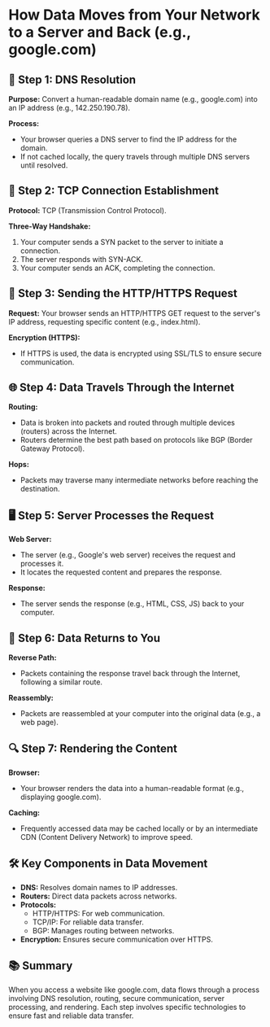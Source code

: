 # How Data Moves from Your Network to a Server and Back (e.g., google.com)

## 📄 Step 1: DNS Resolution
**Purpose:** Convert a human-readable domain name (e.g., google.com) into an IP address (e.g., 142.250.190.78).

**Process:**
- Your browser queries a DNS server to find the IP address for the domain.
- If not cached locally, the query travels through multiple DNS servers until resolved.

## 🔄 Step 2: TCP Connection Establishment
**Protocol:** TCP (Transmission Control Protocol).

**Three-Way Handshake:**
1. Your computer sends a SYN packet to the server to initiate a connection.
2. The server responds with SYN-ACK.
3. Your computer sends an ACK, completing the connection.

## 🔑 Step 3: Sending the HTTP/HTTPS Request
**Request:** Your browser sends an HTTP/HTTPS GET request to the server's IP address, requesting specific content (e.g., index.html).

**Encryption (HTTPS):**
- If HTTPS is used, the data is encrypted using SSL/TLS to ensure secure communication.

## 🌐 Step 4: Data Travels Through the Internet
**Routing:**
- Data is broken into packets and routed through multiple devices (routers) across the Internet.
- Routers determine the best path based on protocols like BGP (Border Gateway Protocol).

**Hops:**
- Packets may traverse many intermediate networks before reaching the destination.

## 🖥️ Step 5: Server Processes the Request
**Web Server:**
- The server (e.g., Google's web server) receives the request and processes it.
- It locates the requested content and prepares the response.

**Response:**
- The server sends the response (e.g., HTML, CSS, JS) back to your computer.

## 🔄 Step 6: Data Returns to You
**Reverse Path:**
- Packets containing the response travel back through the Internet, following a similar route.

**Reassembly:**
- Packets are reassembled at your computer into the original data (e.g., a web page).

## 🔍 Step 7: Rendering the Content
**Browser:**
- Your browser renders the data into a human-readable format (e.g., displaying google.com).

**Caching:**
- Frequently accessed data may be cached locally or by an intermediate CDN (Content Delivery Network) to improve speed.

## 🛠️ Key Components in Data Movement
- **DNS:** Resolves domain names to IP addresses.
- **Routers:** Direct data packets across networks.
- **Protocols:**
  - HTTP/HTTPS: For web communication.
  - TCP/IP: For reliable data transfer.
  - BGP: Manages routing between networks.
- **Encryption:** Ensures secure communication over HTTPS.

## 📚 Summary
When you access a website like google.com, data flows through a process involving DNS resolution, routing, secure communication, server processing, and rendering. Each step involves specific technologies to ensure fast and reliable data transfer.

